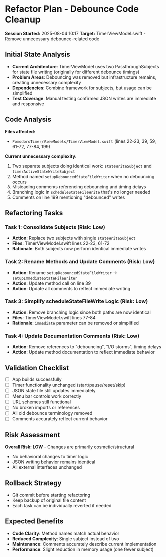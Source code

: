 # Refactor Plan - Debounce Code Cleanup
**Session Started:** 2025-08-04 10:17
**Target:** TimerViewModel.swift - Remove unnecessary debounce-related code

## Initial State Analysis
- **Current Architecture**: TimerViewModel uses two PassthroughSubjects for state file writing (originally for different debounce timings)
- **Problem Areas**: Debouncing was removed but infrastructure remains, creating unnecessary complexity
- **Dependencies**: Combine framework for subjects, but usage can be simplified
- **Test Coverage**: Manual testing confirmed JSON writes are immediate and responsive

## Code Analysis
**Files affected:**
- `PomodoroTimer/ViewModels/TimerViewModel.swift` (lines 22-23, 39, 59, 61-72, 77-84, 199)

**Current unnecessary complexity:**
1. Two separate subjects doing identical work: `stateWriteSubject` and `timerActiveStateWriteSubject` 
2. Method named `setupDebouncedStateFileWriter` when no debouncing occurs
3. Misleading comments referencing debouncing and timing delays
4. Branching logic in `scheduleStateFileWrite` that's no longer needed
5. Comments on line 199 mentioning "debounced" writes

## Refactoring Tasks

### Task 1: Consolidate Subjects (Risk: Low)
- **Action**: Replace two subjects with single `stateWriteSubject`
- **Files**: TimerViewModel.swift lines 22-23, 61-72
- **Rationale**: Both subjects now perform identical immediate writes

### Task 2: Rename Methods and Update Comments (Risk: Low)
- **Action**: Rename `setupDebouncedStateFileWriter` → `setupImmediateStateFileWriter`  
- **Action**: Update method call on line 39
- **Action**: Update all comments to reflect immediate writing

### Task 3: Simplify scheduleStateFileWrite Logic (Risk: Low)
- **Action**: Remove branching logic since both paths are now identical
- **Files**: TimerViewModel.swift lines 77-84
- **Rationale**: `immediate` parameter can be removed or simplified

### Task 4: Update Documentation Comments (Risk: Low)
- **Action**: Remove references to "debouncing", "I/O storms", timing delays
- **Action**: Update method documentation to reflect immediate behavior

## Validation Checklist
- [ ] App builds successfully
- [ ] Timer functionality unchanged (start/pause/reset/skip)
- [ ] JSON state file still updates immediately  
- [ ] Menu bar controls work correctly
- [ ] URL schemes still functional
- [ ] No broken imports or references
- [ ] All old debounce terminology removed
- [ ] Comments accurately reflect current behavior

## Risk Assessment
**Overall Risk: LOW** - Changes are primarily cosmetic/structural
- No behavioral changes to timer logic
- JSON writing behavior remains identical
- All external interfaces unchanged

## Rollback Strategy
- Git commit before starting refactoring
- Keep backup of original file content
- Each task can be individually reverted if needed

## Expected Benefits
- **Code Clarity**: Method names match actual behavior
- **Reduced Complexity**: Single subject instead of two
- **Maintenance**: Comments accurately describe current implementation
- **Performance**: Slight reduction in memory usage (one fewer subject)